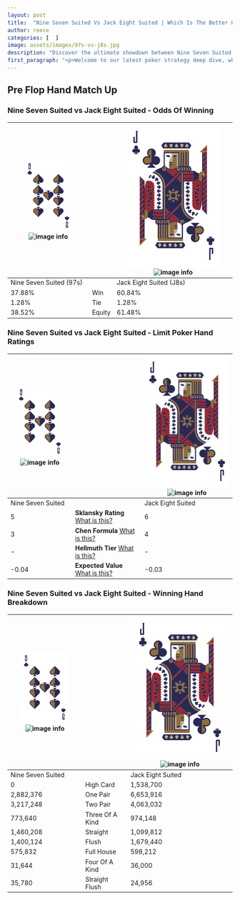 ```yaml
---
layout: post
title:  "Nine Seven Suited Vs Jack Eight Suited | Which Is The Better Hand In Poker? A Complete Guide"
author: reece
categories: [  ]
image: assets/images/97s-vs-j8s.jpg
description: "Discover the ultimate showdown between Nine Seven Suited and Jack Eight Suited in poker! Uncover the odds, strategies, and scenarios where one hand triumphs over the other. Get ready to up your poker game with this thrilling analysis."
first_paragraph: "<p>Welcome to our latest poker strategy deep dive, where we're pitting two distinct hands against each other in a high-stakes showdown: Nine Seven Suited vs Jack Eight Suited.</p><p>In the dynamic world of poker, every decision counts, and knowing which hand holds the upper hand is key to your success at the table.</p><p>In this article, we'll dissect these two hands, explore the scenarios where one dominates the other, and equip you with the knowledge to make strategic choices that can tip the odds in your favor.</p><p>Get ready to unravel the intriguing dynamics of these poker hands and elevate your game to new heights.</p>"
---
```




[comment]: # (sp0)

## Pre Flop Hand Match Up

<div class="table hand-ratings" markdown="1"> 



### Nine Seven Suited vs Jack Eight Suited - Odds Of Winning


    
| ![image info](assets/images/hand1/9.png) ![image info](assets/images/hand1/7s.png) |  | ![image info](assets/images/hand2/J.png) ![image info](assets/images/hand2/8s.png) |
| -------- | -------- | -------- |
| Nine Seven Suited (97s) |  | Jack Eight Suited (J8s) |
| 37.88% | Win | 60.84% |
| 1.28% | Tie | 1.28% |
| 38.52% | Equity | 61.48% |




[comment]: # (sp1)



### Nine Seven Suited vs Jack Eight Suited - Limit Poker Hand Ratings


    
| ![image info](assets/images/hand1/9.png) ![image info](assets/images/hand1/7s.png) |  | ![image info](assets/images/hand2/J.png) ![image info](assets/images/hand2/8s.png) |
| -------- | -------- | -------- |
| Nine Seven Suited |  | Jack Eight Suited |
| 5 | **Sklansky Rating** [What is this?](/sklansky-rating-explained) | 6 |
| 3 | **Chen Formula** [What is this?](/chen-formula-explained) | 4 |
| - | **Hellmuth Tier** [What is this?](/Hellmuth-tier-explained) | - |
| -0.04 | **Expected Value** [What is this?](/expected-value-explained) | -0.03 |




[comment]: # (sp2)



### Nine Seven Suited vs Jack Eight Suited - Winning Hand Breakdown


    
| ![image info](assets/images/hand1/9.png) ![image info](assets/images/hand1/7s.png) |  | ![image info](assets/images/hand2/J.png) ![image info](assets/images/hand2/8s.png) |
| -------- | -------- | -------- |
| Nine Seven Suited |  | Jack Eight Suited |
| 0 | High Card | 1,538,700 |
| 2,882,376 | One Pair | 6,653,916 |
| 3,217,248 | Two Pair | 4,063,032 |
| 773,640 | Three Of A Kind | 974,148 |
| 1,460,208 | Straight | 1,099,812 |
| 1,400,124 | Flush | 1,679,440 |
| 575,832 | Full House | 598,212 |
| 31,644 | Four Of A Kind | 36,000 |
| 35,780 | Straight Flush | 24,956 |




[comment]: # (sp3)



</div>

[comment]: # (sp4)



[comment]: # (sp5)

